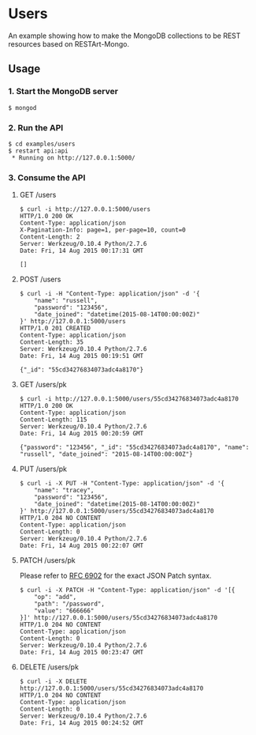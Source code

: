# Users

An example showing how to make the MongoDB collections to be REST resources based on RESTArt-Mongo.


## Usage

### 1. Start the MongoDB server

```
$ mongod
```

### 2. Run the API

```
$ cd examples/users
$ restart api:api
 * Running on http://127.0.0.1:5000/
```

### 3. Consume the API

1. GET /users

    ```
    $ curl -i http://127.0.0.1:5000/users
    HTTP/1.0 200 OK
    Content-Type: application/json
    X-Pagination-Info: page=1, per-page=10, count=0
    Content-Length: 2
    Server: Werkzeug/0.10.4 Python/2.7.6
    Date: Fri, 14 Aug 2015 00:17:31 GMT

    []
    ```

2. POST /users

    ```
    $ curl -i -H "Content-Type: application/json" -d '{
        "name": "russell",
        "password": "123456",
        "date_joined": "datetime(2015-08-14T00:00:00Z)"
    }' http://127.0.0.1:5000/users
    HTTP/1.0 201 CREATED
    Content-Type: application/json
    Content-Length: 35
    Server: Werkzeug/0.10.4 Python/2.7.6
    Date: Fri, 14 Aug 2015 00:19:51 GMT

    {"_id": "55cd34276834073adc4a8170"}
    ```

3. GET /users/pk

    ```
    $ curl -i http://127.0.0.1:5000/users/55cd34276834073adc4a8170
    HTTP/1.0 200 OK
    Content-Type: application/json
    Content-Length: 115
    Server: Werkzeug/0.10.4 Python/2.7.6
    Date: Fri, 14 Aug 2015 00:20:59 GMT

    {"password": "123456", "_id": "55cd34276834073adc4a8170", "name": "russell", "date_joined": "2015-08-14T00:00:00Z"}
    ```

4. PUT /users/pk

    ```
    $ curl -i -X PUT -H "Content-Type: application/json" -d '{
        "name": "tracey",
        "password": "123456",
        "date_joined": "datetime(2015-08-14T00:00:00Z)"
    }' http://127.0.0.1:5000/users/55cd34276834073adc4a8170
    HTTP/1.0 204 NO CONTENT
    Content-Type: application/json
    Content-Length: 0
    Server: Werkzeug/0.10.4 Python/2.7.6
    Date: Fri, 14 Aug 2015 00:22:07 GMT

    ```

5. PATCH /users/pk

    Please refer to [RFC 6902][1] for the exact JSON Patch syntax.

    ```
    $ curl -i -X PATCH -H "Content-Type: application/json" -d '[{
        "op": "add",
        "path": "/password",
        "value": "666666"
    }]' http://127.0.0.1:5000/users/55cd34276834073adc4a8170
    HTTP/1.0 204 NO CONTENT
    Content-Type: application/json
    Content-Length: 0
    Server: Werkzeug/0.10.4 Python/2.7.6
    Date: Fri, 14 Aug 2015 00:23:47 GMT

    ```

6. DELETE /users/pk

    ```
    $ curl -i -X DELETE http://127.0.0.1:5000/users/55cd34276834073adc4a8170
    HTTP/1.0 204 NO CONTENT
    Content-Type: application/json
    Content-Length: 0
    Server: Werkzeug/0.10.4 Python/2.7.6
    Date: Fri, 14 Aug 2015 00:24:52 GMT

    ```


[1]: http://tools.ietf.org/html/rfc6902
